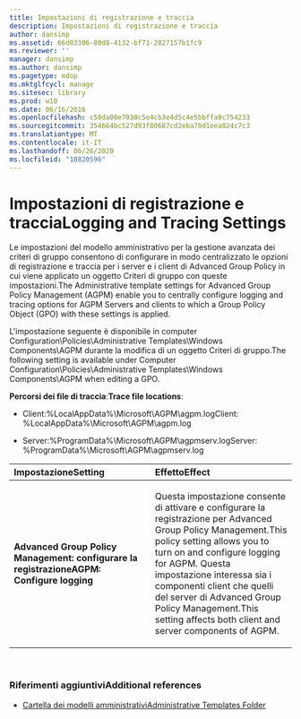 ```yaml
---
title: Impostazioni di registrazione e traccia
description: Impostazioni di registrazione e traccia
author: dansimp
ms.assetid: 66d03306-80d8-4132-bf71-2827157b1fc9
ms.reviewer: ''
manager: dansimp
ms.author: dansimp
ms.pagetype: mdop
ms.mktglfcycl: manage
ms.sitesec: library
ms.prod: w10
ms.date: 06/16/2016
ms.openlocfilehash: c58da00e7030c5e4cb3e4d5c4e5bbffa0c754233
ms.sourcegitcommit: 354664bc527d93f80687cd2eba70d1eea024c7c3
ms.translationtype: MT
ms.contentlocale: it-IT
ms.lasthandoff: 06/26/2020
ms.locfileid: "10820596"
---
```

# <span data-ttu-id="c99a2-103">Impostazioni di registrazione e traccia</span><span class="sxs-lookup"><span data-stu-id="c99a2-103">Logging and Tracing Settings</span></span>


<span data-ttu-id="c99a2-104">Le impostazioni del modello amministrativo per la gestione avanzata dei criteri di gruppo consentono di configurare in modo centralizzato le opzioni di registrazione e traccia per i server e i client di Advanced Group Policy in cui viene applicato un oggetto Criteri di gruppo con queste impostazioni.</span><span class="sxs-lookup"><span data-stu-id="c99a2-104">The Administrative template settings for Advanced Group Policy Management (AGPM) enable you to centrally configure logging and tracing options for AGPM Servers and clients to which a Group Policy Object (GPO) with these settings is applied.</span></span>

<span data-ttu-id="c99a2-105">L'impostazione seguente è disponibile in computer Configuration\\Policies\\Administrative Templates\\Windows Components\\AGPM durante la modifica di un oggetto Criteri di gruppo.</span><span class="sxs-lookup"><span data-stu-id="c99a2-105">The following setting is available under Computer Configuration\\Policies\\Administrative Templates\\Windows Components\\AGPM when editing a GPO.</span></span>

<span data-ttu-id="c99a2-106">**Percorsi dei file di traccia**:</span><span class="sxs-lookup"><span data-stu-id="c99a2-106">**Trace file locations**:</span></span>

-   <span data-ttu-id="c99a2-107">Client:%LocalAppData%\\Microsoft\\AGPM\\agpm.log</span><span class="sxs-lookup"><span data-stu-id="c99a2-107">Client: %LocalAppData%\\Microsoft\\AGPM\\agpm.log</span></span>

-   <span data-ttu-id="c99a2-108">Server:%ProgramData%\\Microsoft\\AGPM\\agpmserv.log</span><span class="sxs-lookup"><span data-stu-id="c99a2-108">Server: %ProgramData%\\Microsoft\\AGPM\\agpmserv.log</span></span>

<table>
<colgroup>
<col width="50%" />
<col width="50%" />
</colgroup>
<thead>
<tr class="header">
<th align="left"><span data-ttu-id="c99a2-109">Impostazione</span><span class="sxs-lookup"><span data-stu-id="c99a2-109">Setting</span></span></th>
<th align="left"><span data-ttu-id="c99a2-110">Effetto</span><span class="sxs-lookup"><span data-stu-id="c99a2-110">Effect</span></span></th>
</tr>
</thead>
<tbody>
<tr class="odd">
<td align="left"><p><strong><span data-ttu-id="c99a2-111">Advanced Group Policy Management: configurare la registrazione</span><span class="sxs-lookup"><span data-stu-id="c99a2-111">AGPM: Configure logging</span></span></strong></p></td>
<td align="left"><p><span data-ttu-id="c99a2-112">Questa impostazione consente di attivare e configurare la registrazione per Advanced Group Policy Management.</span><span class="sxs-lookup"><span data-stu-id="c99a2-112">This policy setting allows you to turn on and configure logging for AGPM.</span></span> <span data-ttu-id="c99a2-113">Questa impostazione interessa sia i componenti client che quelli del server di Advanced Group Policy Management.</span><span class="sxs-lookup"><span data-stu-id="c99a2-113">This setting affects both client and server components of AGPM.</span></span></p></td>
</tr>
</tbody>
</table>

 

### <span data-ttu-id="c99a2-114">Riferimenti aggiuntivi</span><span class="sxs-lookup"><span data-stu-id="c99a2-114">Additional references</span></span>

-   [<span data-ttu-id="c99a2-115">Cartella dei modelli amministrativi</span><span class="sxs-lookup"><span data-stu-id="c99a2-115">Administrative Templates Folder</span></span>](administrative-templates-folder-agpm40.md)

 

 





